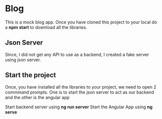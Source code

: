 # Blog

This is a mock blog app. Once you have cloned this project to your local do a **npm start** to download all the libraries.

## Json Server

Since, I did not get any API to use as a backend, I created a fake server using json server.

## Start the project
Once, you have installed all the libraries to your project, we need to open 2 commmand prompts.
One is to start the json server to act as our backend and the other is the angular app

Start backend server using **ng run server**
Start the Angular App using **ng serve**
